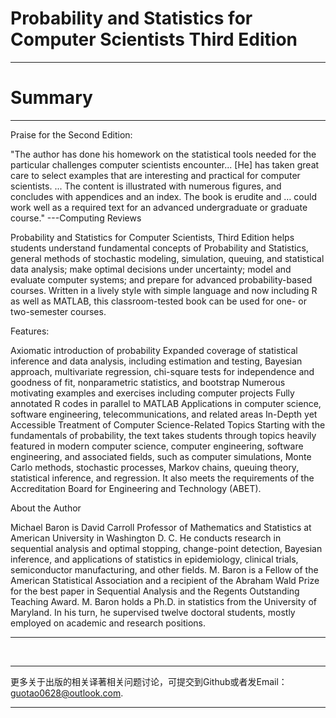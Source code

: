 
# Probability and Statistics for Computer Scientists   Third Edition  

------------------------------------------------------------------------

# Summary

------------------------------------------------------------------------


Praise for the Second Edition:

"The author has done his homework on the statistical tools needed for the particular challenges computer scientists encounter... [He] has taken great care to select examples that are interesting and practical for computer scientists. ... The content is illustrated with numerous figures, and concludes with appendices and an index. The book is erudite and … could work well as a required text for an advanced undergraduate or graduate course." ---Computing Reviews

Probability and Statistics for Computer Scientists, Third Edition helps students understand fundamental concepts of Probability and Statistics, general methods of stochastic modeling, simulation, queuing, and statistical data analysis; make optimal decisions under uncertainty; model and evaluate computer systems; and prepare for advanced probability-based courses. Written in a lively style with simple language and now including R as well as MATLAB, this classroom-tested book can be used for one- or two-semester courses.

Features:

Axiomatic introduction of probability
Expanded coverage of statistical inference and data analysis, including estimation and testing, Bayesian approach, multivariate regression, chi-square tests for independence and goodness of fit, nonparametric statistics, and bootstrap
Numerous motivating examples and exercises including computer projects
Fully annotated R codes in parallel to MATLAB
Applications in computer science, software engineering, telecommunications, and related areas
In-Depth yet Accessible Treatment of Computer Science-Related Topics
Starting with the fundamentals of probability, the text takes students through topics heavily featured in modern computer science, computer engineering, software engineering, and associated fields, such as computer simulations, Monte Carlo methods, stochastic processes, Markov chains, queuing theory, statistical inference, and regression. It also meets the requirements of the Accreditation Board for Engineering and Technology (ABET).

About the Author

Michael Baron is David Carroll Professor of Mathematics and Statistics at American University in Washington D. C. He conducts research in sequential analysis and optimal stopping, change-point detection, Bayesian inference, and applications of statistics in epidemiology, clinical trials, semiconductor manufacturing, and other fields. M. Baron is a Fellow of the American Statistical Association and a recipient of the Abraham Wald Prize for the best paper in Sequential Analysis and the Regents Outstanding Teaching Award. M. Baron holds a Ph.D. in statistics from the University of Maryland. In his turn, he supervised twelve doctoral students, mostly employed on academic and research positions.

------------------------------------------------------------------------------

&emsp; 
 
 -------------------------------------------------------------------------------
 
更多关于出版的相关译著相关问题讨论，可提交到Github或者发Email：guotao0628@outlook.com.

----------------------------------------------------------------------------- 
